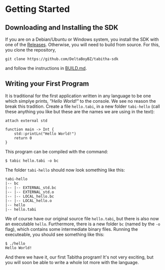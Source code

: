 # Getting Started

## Downloading and Installing the SDK 

If you are on a Debian/Ubuntu or Windows system, you install the SDK with one of the [Releases](https://github.com/DeltaBoyBZ/tabitha-sdk/releases). 
Otherwise, you will need to build from source. 
For this, you clone the repository, 
    
    git clone https://github.com/DeltaBoyBZ/tabitha-sdk

and follow the instructions in [BUILD.md](https://github.com/DeltaBoyBZ/tabitha-sdk/blob/master/BUILD.md). 

## Writing your First Program 
It is traditional for the first application written in any language to be one which simplye prints, 
*"Hello World!"* to the console. 
We see no reason the break this tradition. 
Create a file `hello.tabi`, in a new folder `tabi-hello` (call these anything you like but these are the names we are using in the text): 

    attach external std
    
    function main -> Int {
        std::printLn("Hello World!")
        return 0 
    }
    
This program can be compiled with the command: 

    $ tabic hello.tabi -o bc 
    
The folder `tabi-hello` should now look something like this: 

    tabi-hello
    |-- bc
    |-- |-- EXTERNAL_std.bc
    |-- |-- EXTERNAL_std.o
    |-- |-- LOCAL_hello.bc
    |-- |-- LOCAL_hello.o
    |-- hello
    |-- hello.tabi

We of course have our original source file `hello.tabi`, but there is also now an executable `hello`. 
Furthermore, there is a new folder `bc` (named by the `-o` flag), which contains some intermediate binary files. 
Running the executeable, you should see something like this: 

    $ ./hello
    Hello World!

And there we have it, our first Tabitha program! 
It's not very exciting, but you will soon be able to write a whole lot more with the language. 



